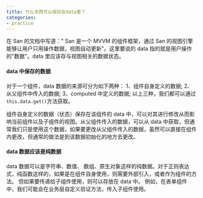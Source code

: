 ```yaml
---
title: 什么东西可以保存在data里？
categories:
- practice
---
```



在 San 的文档中写道：" San 是一个 MVVM 的组件框架，通过 San 的视图引擎能够让用户只用操作数据，视图自动更新"。这里要说的 data 指的就是用户操作的"数据"。data 里应该存与视图相关的数据状态。

#### data 中保存的数据

对于一个组件，data 数据的来源可分为如下两种：
1、组件自身定义的数据;
2、从父组件中传入的数据;
3、computed 中定义的数据;
以上三种，我们都可以通过`this.data.get()`方法获取。

组件自身定义的数据（状态）保存在该组件的 data 中，可以对其进行修改从而影响当前组件以及子组件的视图。从父组件传入的数据，可以从 data 中获取，但通常我们只是使用这个数据，如果要更改从父组件传入的数据，虽然可以直接在组件内更改，但通常的做法是到该数据初始化的地方去更改。

#### data 数据应该是纯数据

data 数据可以是字符串、数值、 数组、原生对象这样的纯数据。对于正则表达式，纯函数这样的，如果是在组件自身使用，则需要外部引入，或者作为组件的方法。 但如果要传递给子组件使用，则可以存放在 data 中。 例如，在表单组件中，我们可能会在业务层自定义验证方法，传入子组件使用。

